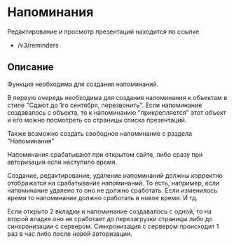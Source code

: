 # Напоминания

Редактирование и просмотр презентаций находится по ссылке
- /v3/reminders

## Описание

Функция необходима для создания напоминаний.

В первую очередь необходима для создания напоминания к объектам в стиле "Сдают до 1го сентября, перезвонить". Если напоминание создавалось с объекта, то к напоминанию "прикрепляется" этот объект и его можно посмотреть со страницы списка презентаций.

Также возможно создать свободное напоминание с раздела "Напоминания"

Напоминания срабатывают при открытом сайте, либо сразу при авторизации если наступило время.

Создание, редактирование, удаление напоминаний должны корректно отображатся на срабатывание напоминаний. 
То есть, например, если напоминание удалено то оно не должно сработать. Если изменилось время то напоминание должно сработать в новое время. И тд.

Если открыто 2 вкладки и напоминание создавалось с одной, то на второй владке оно не сработает до перезагрузки страницы либо до синхронизации с сервером.
Синхронизация с сервером происходит 1 раз в час либо после новой авторизации.
